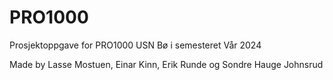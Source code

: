 # PRO1000
Prosjektoppgave for PRO1000 USN Bø i semesteret Vår 2024

Made by Lasse Mostuen, Einar Kinn, Erik Runde og Sondre Hauge Johnsrud
